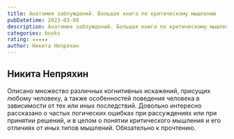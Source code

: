 ```yaml
---
title: Анатомия заблуждений. Большая книга по критическому мышлению
pubDatetime: 2023-03-08
description: Анатомия заблуждений. Большая книга по критическому мышлению
categories: books
rating: ★★★★★
author: Никита Непряхин
---
```


Никита Непряхин
---------------

Описано множество различных когнитивных искажений, присущих любому человеку, а также особенностей поведения человека в зависимости от тех или иных последствий. Довольно интересно рассказано о частых логических ошибках при рассуждениях или при принятии решений, и в целом о понятии критического мышления и его отличиях от иных типов мышлений. Обязательно к прочтению.
